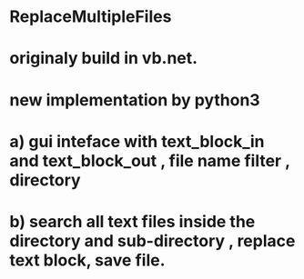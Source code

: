 # ReplaceMultipleFiles
# originaly build in vb.net.
# new implementation by python3
# a) gui inteface with  text_block_in  and  text_block_out ,  file name filter , directory
# b) search all text files inside the directory and sub-directory , replace text block, save file.


